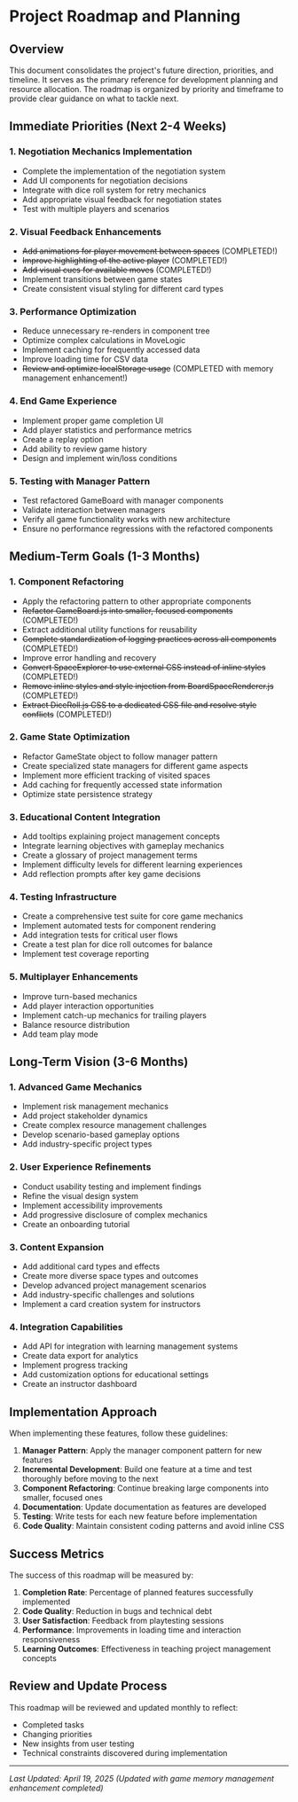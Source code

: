 # Project Roadmap and Planning

## Overview

This document consolidates the project's future direction, priorities, and timeline. It serves as the primary reference for development planning and resource allocation. The roadmap is organized by priority and timeframe to provide clear guidance on what to tackle next.

## Immediate Priorities (Next 2-4 Weeks)

### 1. Negotiation Mechanics Implementation
- Complete the implementation of the negotiation system
- Add UI components for negotiation decisions
- Integrate with dice roll system for retry mechanics
- Add appropriate visual feedback for negotiation states
- Test with multiple players and scenarios

### 2. Visual Feedback Enhancements
- ~~Add animations for player movement between spaces~~ (COMPLETED!)
- ~~Improve highlighting of the active player~~ (COMPLETED!)
- ~~Add visual cues for available moves~~ (COMPLETED!)
- Implement transitions between game states
- Create consistent visual styling for different card types

### 3. Performance Optimization
- Reduce unnecessary re-renders in component tree
- Optimize complex calculations in MoveLogic
- Implement caching for frequently accessed data
- Improve loading time for CSV data
- ~~Review and optimize localStorage usage~~ (COMPLETED with memory management enhancement!)

### 4. End Game Experience
- Implement proper game completion UI
- Add player statistics and performance metrics
- Create a replay option
- Add ability to review game history
- Design and implement win/loss conditions

### 5. Testing with Manager Pattern
- Test refactored GameBoard with manager components
- Validate interaction between managers
- Verify all game functionality works with new architecture
- Ensure no performance regressions with the refactored components

## Medium-Term Goals (1-3 Months)

### 1. Component Refactoring
- Apply the refactoring pattern to other appropriate components
- ~~Refactor GameBoard.js into smaller, focused components~~ (COMPLETED!)
- Extract additional utility functions for reusability
- ~~Complete standardization of logging practices across all components~~ (COMPLETED!)
- Improve error handling and recovery
- ~~Convert SpaceExplorer to use external CSS instead of inline styles~~ (COMPLETED!)
- ~~Remove inline styles and style injection from BoardSpaceRenderer.js~~ (COMPLETED!)
- ~~Extract DiceRoll.js CSS to a dedicated CSS file and resolve style conflicts~~ (COMPLETED!)

### 2. Game State Optimization
- Refactor GameState object to follow manager pattern
- Create specialized state managers for different game aspects
- Implement more efficient tracking of visited spaces
- Add caching for frequently accessed state information
- Optimize state persistence strategy

### 3. Educational Content Integration
- Add tooltips explaining project management concepts
- Integrate learning objectives with gameplay mechanics
- Create a glossary of project management terms
- Implement difficulty levels for different learning experiences
- Add reflection prompts after key game decisions

### 4. Testing Infrastructure
- Create a comprehensive test suite for core game mechanics
- Implement automated tests for component rendering
- Add integration tests for critical user flows
- Create a test plan for dice roll outcomes for balance
- Implement test coverage reporting

### 5. Multiplayer Enhancements
- Improve turn-based mechanics
- Add player interaction opportunities
- Implement catch-up mechanics for trailing players
- Balance resource distribution
- Add team play mode

## Long-Term Vision (3-6 Months)

### 1. Advanced Game Mechanics
- Implement risk management mechanics
- Add project stakeholder dynamics
- Create complex resource management challenges
- Develop scenario-based gameplay options
- Add industry-specific project types

### 2. User Experience Refinements
- Conduct usability testing and implement findings
- Refine the visual design system
- Implement accessibility improvements
- Add progressive disclosure of complex mechanics
- Create an onboarding tutorial

### 3. Content Expansion
- Add additional card types and effects
- Create more diverse space types and outcomes
- Develop advanced project management scenarios
- Add industry-specific challenges and solutions
- Implement a card creation system for instructors

### 4. Integration Capabilities
- Add API for integration with learning management systems
- Create data export for analytics
- Implement progress tracking
- Add customization options for educational settings
- Create an instructor dashboard

## Implementation Approach

When implementing these features, follow these guidelines:

1. **Manager Pattern**: Apply the manager component pattern for new features
2. **Incremental Development**: Build one feature at a time and test thoroughly before moving to the next
3. **Component Refactoring**: Continue breaking large components into smaller, focused ones
4. **Documentation**: Update documentation as features are developed
5. **Testing**: Write tests for each new feature before implementation
6. **Code Quality**: Maintain consistent coding patterns and avoid inline CSS

## Success Metrics

The success of this roadmap will be measured by:

1. **Completion Rate**: Percentage of planned features successfully implemented
2. **Code Quality**: Reduction in bugs and technical debt
3. **User Satisfaction**: Feedback from playtesting sessions
4. **Performance**: Improvements in loading time and interaction responsiveness
5. **Learning Outcomes**: Effectiveness in teaching project management concepts

## Review and Update Process

This roadmap will be reviewed and updated monthly to reflect:
- Completed tasks
- Changing priorities
- New insights from user testing
- Technical constraints discovered during implementation

---

*Last Updated: April 19, 2025 (Updated with game memory management enhancement completed)*
